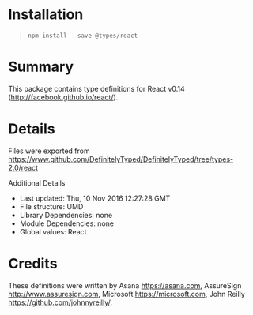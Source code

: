 # Installation
> `npm install --save @types/react`

# Summary
This package contains type definitions for React v0.14 (http://facebook.github.io/react/).

# Details
Files were exported from https://www.github.com/DefinitelyTyped/DefinitelyTyped/tree/types-2.0/react

Additional Details
 * Last updated: Thu, 10 Nov 2016 12:27:28 GMT
 * File structure: UMD
 * Library Dependencies: none
 * Module Dependencies: none
 * Global values: React

# Credits
These definitions were written by Asana <https://asana.com>, AssureSign <http://www.assuresign.com>, Microsoft <https://microsoft.com>, John Reilly <https://github.com/johnnyreilly/>.
